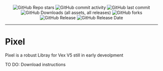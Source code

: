 <p align="center">
    <img alt="GitHub Repo stars" src="https://img.shields.io/github/stars/Pixel-Lib/Pixel?logoColor=caf0f8&link=https%3A%2F%2Fgithub.com%2FPixel-Lib%2FPixel%2Fstargazers">
    <img alt="GitHub commit activity" src="https://img.shields.io/github/commit-activity/w/Pixel-Lib/Pixel?style=plastic&labelColor=03045e&color=caf0f8&link=https%3A%2F%2Fgithub.com%2FPixel-Lib%2FPixel%2Fcommits%2Fmain%2F">
    <img alt="GitHub last commit" src="https://img.shields.io/github/last-commit/Pixel-Lib/Pixel?style=plastic&color=caf0f8">
    <img alt="GitHub Downloads (all assets, all releases)" src="https://img.shields.io/github/downloads/Pixel-Lib/Pixel/total?style=for-the-badge&labelColor=03045e&color=caf0f8">
    <img alt="GitHub forks" src="https://img.shields.io/github/forks/Pixel-Lib/Pixel?logoColor=caf0f8&link=https%3A%2F%2Fgithub.com%2FPixel-Lib%2FPixel%2Fforks">
    <img alt="GitHub Release" src="https://img.shields.io/github/v/release/Pixel-Lib/Pixel?sort=semver&display_name=release&style=for-the-badge&logo=semver&labelColor= &color=caf0f8">
    <img alt="GitHub Release Date" src="https://img.shields.io/github/release-date/Pixel-Lib/Pixel?display_date=published_at&style=for-the-badge&logo=semver&labelColor=03045e&color=caf0f8">
</p>
<hr>

# Pixel

Pixel is a robust Libray for Vex V5 still in early deveolpment 


TO DO:
Download instructions 
